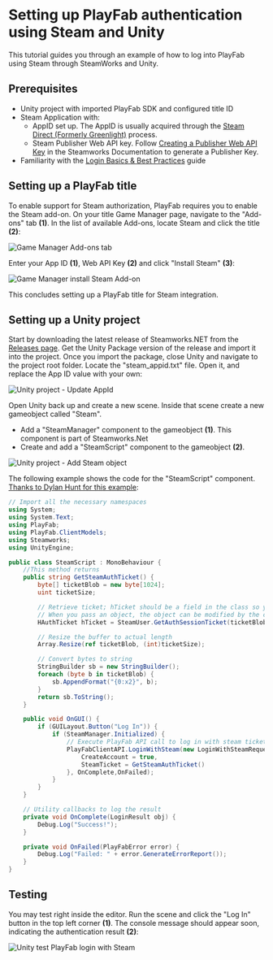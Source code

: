# Setting up PlayFab authentication using Steam and Unity

This tutorial guides you through an example of how to log into PlayFab using Steam through SteamWorks and Unity.

## Prerequisites

- Unity project with imported PlayFab SDK and configured title ID
- Steam Application with:
  - AppID set up. The AppID is usually acquired through the [Steam Direct (Formerly Greenlight)](https://partner.steamgames.com/steamdirect) process.
  - Steam Publisher Web API key. Follow [Creating a Publisher Web API Key](https://partner.steamgames.com/doc/webapi_overview/auth#create_publisher_key) in the Steamworks Documentation to generate a Publisher Key.
- Familiarity with the [Login Basics & Best Practices](https://api.playfab.com/docs/tutorials/landing-players/best-login) guide

## Setting up a PlayFab title

To enable support for Steam authorization, PlayFab requires you to enable the Steam add-on. On your title Game Manager page, navigate to the "Add-ons" tab **(1)**. In the list of available Add-ons, locate Steam and click the title **(2)**:

![Game Manager Add-ons tab](media/tutorials/steam-unity/game-manager-addons-tab-steam.png)  

Enter your App ID **(1)**, Web API Key **(2)** and click "Install Steam" **(3)**:  

![Game Manager install Steam Add-on](media/tutorials/steam-unity/game-manager-install-steam-addon.png)  

This concludes setting up a PlayFab title for Steam integration.

## Setting up a Unity project

Start by downloading the latest release of Steamworks.NET from the [Releases page](https://github.com/rlabrecque/Steamworks.NET/releases). Get the Unity Package version of the release and import it into the project. Once you import the package, close Unity and navigate to the project root folder. Locate the "steam_appid.txt" file. Open it, and replace the App ID value with your own:

![Unity project - Update AppId](media/tutorials/steam-unity/unity-project-update-appid.png)  

Open Unity back up and create a new scene. Inside that scene create a new gameobject called "Steam".
- Add a "SteamManager" component to the gameobject **(1)**. This component is part of Steamworks.Net
- Create and add a "SteamScript" component to the gameobject **(2)**. 

![Unity project - Add Steam object](media/tutorials/steam-unity/unity-project-add-steam-object.png)  

The following example shows the code for the "SteamScript" component. [Thanks to Dylan Hunt for this example](https://community.playfab.com/answers/8875/view.html):

```csharp
// Import all the necessary namespaces
using System;
using System.Text;
using PlayFab;
using PlayFab.ClientModels;
using Steamworks;
using UnityEngine;

public class SteamScript : MonoBehaviour {
    //This method returns
    public string GetSteamAuthTicket() {
        byte[] ticketBlob = new byte[1024];
        uint ticketSize;

        // Retrieve ticket; hTicket should be a field in the class so you can use it to cancel the ticket later
        // When you pass an object, the object can be modified by the callee. This function modifies the byte array you've passed to it.
        HAuthTicket hTicket = SteamUser.GetAuthSessionTicket(ticketBlob, ticketBlob.Length, out ticketSize);

        // Resize the buffer to actual length
        Array.Resize(ref ticketBlob, (int)ticketSize);

        // Convert bytes to string
        StringBuilder sb = new StringBuilder();
        foreach (byte b in ticketBlob) {
            sb.AppendFormat("{0:x2}", b);
        }
        return sb.ToString();
    }

    public void OnGUI() {
        if (GUILayout.Button("Log In")) {
            if (SteamManager.Initialized) {
                // Execute PlayFab API call to log in with steam ticket
                PlayFabClientAPI.LoginWithSteam(new LoginWithSteamRequest {
                    CreateAccount = true,
                    SteamTicket = GetSteamAuthTicket()
                }, OnComplete,OnFailed);
            }
        }
    }

    // Utility callbacks to log the result
    private void OnComplete(LoginResult obj) {
        Debug.Log("Success!");
    }

    private void OnFailed(PlayFabError error) {
        Debug.Log("Failed: " + error.GenerateErrorReport());
    }
}
```

## Testing

You may test right inside the editor. Run the scene and click the "Log In" button in the top left corner **(1)**. The console message should appear soon, indicating the authentication result **(2)**:

![Unity test PlayFab login with Steam](media/tutorials/steam-unity/unity-test-playfab-login-with-steam.png)
